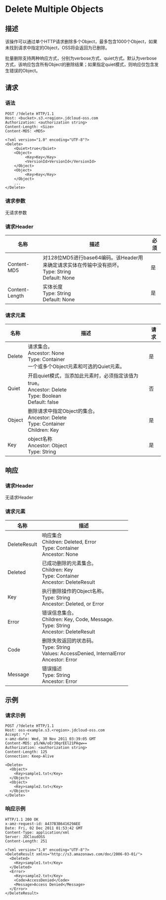 # Delete Multiple Objects

## 描述
该操作可以通过单个HTTP请求删除多个Object，最多包含1000个Object，如果未找到请求中指定的Object，OSS将会返回为已删除。

批量删除支持两种响应方式，分别为verbose方式、quiet方式。默认为verbose方式，该响应包含所有Object的删除结果；如果指定quiet模式，则响应仅包含发生错误的Object。

## 请求
### 语法
```
POST /?delete HTTP/1.1
Host: <bucket>.s3.<region>.jdcloud-oss.com
Authorization: <authorization string>
Content-Length: <Size>
Content-MD5: <MD5>

<?xml version="1.0" encoding="UTF-8"?>
<Delete>
    <Quiet>true</Quiet>
    <Object>
         <Key>Key</Key>
         <VersionId>VersionId</VersionId>
    </Object>
    <Object>
         <Key>Key</Key>
    </Object>
    ...
</Delete>			
```

### 请求参数
无请求参数
### 请求Header

名称|描述|必须
---|---|---
Content-MD5|对128位MD5进行base64编码。该Header用来确定请求实体在传输中没有损坏。<br>Type: String<br>Default: None|是
Content-Length|实体长度<br>Type: String<br>Default: None|是

### 请求元素

名称|描述|请求
---|---|---
Delete|请求集合。<br>Ancestor: None<br>Type: Container<br>一个或多个Object元素和可选的Quiet元素。|是
Quiet|开启quiet模式，当添加此元素时，必须指定该值为true。<br>Ancestor: Delete<br>Type: Boolean<br>Default: false|否
Object|删除请求中指定Object的集合。<br>Ancestor: Delete<br>Type: Container<br>Children: Key|是
Key|object名称<br>Ancestor: Object<br>Type: String|是

## 响应
### 请求Header
无请求Header
### 请求元素

名称|描述
---|---
DeleteResult|响应集合<br>Children: Deleted, Error<br>Type: Container<br>Ancestor: None
Deleted|已成功删除的元素集合。<br>Children: Key<br>Type: Container<br>Ancestor: DeleteResult
Key|执行删除操作的Object名称。<br>Type: String<br>Ancestor: Deleted, or Error
Error|错误信息集合。<br>Children: Key, Code, Message.<br>Type: String<br>Ancestor: DeleteResult
Code|删除失败返回的状态码。<br>Type: String<br>Values: AccessDenied, InternalError<br>Ancestor: Error
Message|错误描述<br>Type: String<br>Ancestor: Error

## 示例
### 请求示例
```
POST /?delete HTTP/1.1
Host: oss-example.s3.<region>.jdcloud-oss.com 
Accept: */*
x-amz-date: Wed, 30 Nov 2011 03:39:05 GMT
Content-MD5: p5/WA/oEr30qrEEl21PAqw==
Authorization: <authorization string>
Content-Length: 125
Connection: Keep-Alive

<Delete>
  <Object>
    <Key>sample1.txt</Key>
  </Object>
  <Object>
    <Key>sample2.txt</Key>
  </Object>
</Delete>
```
### 响应示例
```
HTTP/1.1 200 OK
x-amz-request-id: A437B3B641629AEE
Date: Fri, 02 Dec 2011 01:53:42 GMT
Content-Type: application/xml
Server: JDCloudOSS
Content-Length: 251

<?xml version="1.0" encoding="UTF-8"?>
<DeleteResult xmlns="http://s3.amazonaws.com/doc/2006-03-01/">
  <Deleted>
    <Key>sample1.txt</Key>
  </Deleted>
  <Error>
    <Key>sample2.txt</Key>
    <Code>AccessDenied</Code>
    <Message>Access Denied</Message>
  </Error>
</DeleteResult>
```
